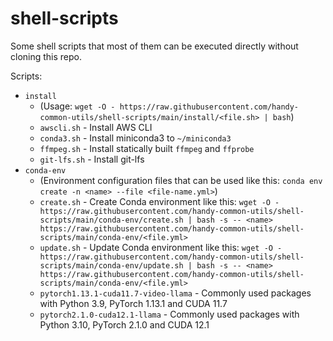 # shell-scripts

Some shell scripts that most of them can be executed directly without cloning this repo.

Scripts:

- `install`
    - (Usage: `wget -O - https://raw.githubusercontent.com/handy-common-utils/shell-scripts/main/install/<file.sh> | bash`)
    - `awscli.sh` - Install AWS CLI
    - `conda3.sh` - Install miniconda3 to `~/miniconda3`
    - `ffmpeg.sh` - Install statically built `ffmpeg` and `ffprobe`
    - `git-lfs.sh` - Install git-lfs
- `conda-env`
    - (Environment configuration files that can be used like this: `conda env create -n <name> --file <file-name.yml>`)
    - `create.sh` - Create Conda environment like this: `wget -O - https://raw.githubusercontent.com/handy-common-utils/shell-scripts/main/conda-env/create.sh | bash -s -- <name> https://raw.githubusercontent.com/handy-common-utils/shell-scripts/main/conda-env/<file.yml>`
    - `update.sh` - Update Conda environment like this: `wget -O - https://raw.githubusercontent.com/handy-common-utils/shell-scripts/main/conda-env/update.sh | bash -s -- <name> https://raw.githubusercontent.com/handy-common-utils/shell-scripts/main/conda-env/<file.yml>`
    - `pytorch1.13.1-cuda11.7-video-llama` - Commonly used packages with Python 3.9, PyTorch 1.13.1 and CUDA 11.7
    - `pytorch2.1.0-cuda12.1-llama` - Commonly used packages with Python 3.10, PyTorch 2.1.0 and CUDA 12.1
